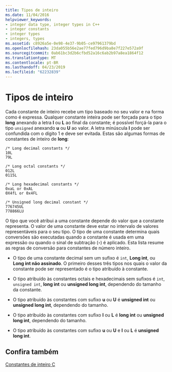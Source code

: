 ```yaml
---
title: Tipos de inteiro
ms.date: 11/04/2016
helpviewer_keywords:
- integer data type, integer types in C++
- integer constants
- integer types
- integers, types
ms.assetid: c8926a5e-0e98-4e37-9b05-ce97961379bd
ms.openlocfilehash: 23da055b56e2ae77fed796d9ba8e7f227e572a9f
ms.sourcegitcommit: 0ab61bc3d2b6cfbd52a16c6ab2b97a8ea1864f12
ms.translationtype: MT
ms.contentlocale: pt-BR
ms.lasthandoff: 04/23/2019
ms.locfileid: "62232839"
---
```

# <a name="integer-types"></a>Tipos de inteiro

Cada constante de inteiro recebe um tipo baseado no seu valor e na forma como é expressa. Qualquer constante inteira pode ser forçada para o tipo **long** anexando a letra **l** ou **L** ao final da constante; é possível forçá-la para o tipo `unsigned` anexando **u** ou **U** ao valor. A letra minúscula **l** pode ser confundida com o dígito 1 e deve ser evitada. Estas são algumas formas de constantes de inteiro de **long**:

```
/* Long decimal constants */
10L
79L

/* Long octal constants */
012L
0115L

/* Long hexadecimal constants */
0xaL or 0xAL
0X4fL or 0x4FL

/* Unsigned long decimal constant */
776745UL
778866LU
```

O tipo que você atribui a uma constante depende do valor que a constante representa. O valor de uma constante deve estar no intervalo de valores representáveis para o seu tipo. O tipo de uma constante determina quais conversões são executadas quando a constante é usada em uma expressão ou quando o sinal de subtração (**-**) é aplicado. Esta lista resume as regras de conversão para constantes de número inteiro.

- O tipo de uma constante decimal sem um sufixo é `int`, **Long int**, ou **Long int não assinado**. O primeiro desses três tipos nos quais o valor da constante pode ser representado é o tipo atribuído à constante.

- O tipo atribuído às constantes octais e hexadecimais sem sufixos é `int`, `unsigned int`, **long int** ou **unsigned long int**, dependendo do tamanho da constante.

- O tipo atribuído às constantes com sufixo **u** ou **U** é **unsigned int** ou **unsigned long int**, dependendo do tamanho.

- O tipo atribuído às constantes com sufixo **l** ou **L** é **long int** ou **unsigned long int**, dependendo do tamanho.

- O tipo atribuído às constantes com sufixo **u** ou **U** e **l** ou **L** é **unsigned long int**.

## <a name="see-also"></a>Confira também

[Constantes de inteiro C](../c-language/c-integer-constants.md)
